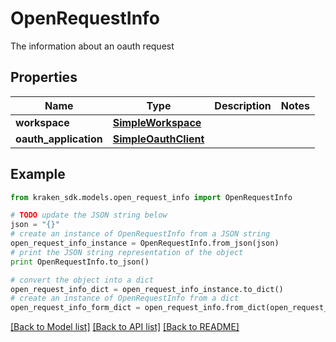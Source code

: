 # OpenRequestInfo

The information about an oauth request

## Properties
Name | Type | Description | Notes
------------ | ------------- | ------------- | -------------
**workspace** | [**SimpleWorkspace**](SimpleWorkspace.md) |  | 
**oauth_application** | [**SimpleOauthClient**](SimpleOauthClient.md) |  | 

## Example

```python
from kraken_sdk.models.open_request_info import OpenRequestInfo

# TODO update the JSON string below
json = "{}"
# create an instance of OpenRequestInfo from a JSON string
open_request_info_instance = OpenRequestInfo.from_json(json)
# print the JSON string representation of the object
print OpenRequestInfo.to_json()

# convert the object into a dict
open_request_info_dict = open_request_info_instance.to_dict()
# create an instance of OpenRequestInfo from a dict
open_request_info_form_dict = open_request_info.from_dict(open_request_info_dict)
```
[[Back to Model list]](../README.md#documentation-for-models) [[Back to API list]](../README.md#documentation-for-api-endpoints) [[Back to README]](../README.md)



